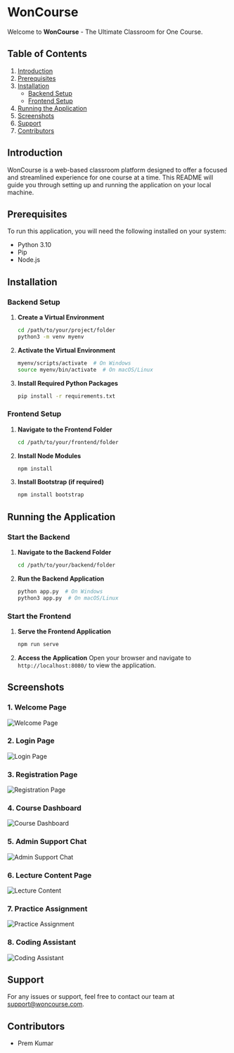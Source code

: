 
# WonCourse

Welcome to **WonCourse** - The Ultimate Classroom for One Course.

## Table of Contents

1. [Introduction](#introduction)
2. [Prerequisites](#prerequisites)
3. [Installation](#installation)
   - [Backend Setup](#backend-setup)
   - [Frontend Setup](#frontend-setup)
4. [Running the Application](#running-the-application)
5. [Screenshots](#screenshots)
6. [Support](#support)
7. [Contributors](#contributors)

## Introduction

WonCourse is a web-based classroom platform designed to offer a focused and streamlined experience for one course at a time. This README will guide you through setting up and running the application on your local machine.

## Prerequisites

To run this application, you will need the following installed on your system:

- Python 3.10
- Pip
- Node.js

## Installation

### Backend Setup

1. **Create a Virtual Environment**
   ```bash
   cd /path/to/your/project/folder
   python3 -m venv myenv
   ```

2. **Activate the Virtual Environment**
   ```bash
   myenv/scripts/activate  # On Windows
   source myenv/bin/activate  # On macOS/Linux
   ```

3. **Install Required Python Packages**
   ```bash
   pip install -r requirements.txt
   ```

### Frontend Setup

1. **Navigate to the Frontend Folder**
   ```bash
   cd /path/to/your/frontend/folder
   ```

2. **Install Node Modules**
   ```bash
   npm install
   ```

3. **Install Bootstrap (if required)**
   ```bash
   npm install bootstrap
   ```

## Running the Application

### Start the Backend

1. **Navigate to the Backend Folder**
   ```bash
   cd /path/to/your/backend/folder
   ```

2. **Run the Backend Application**
   ```bash
   python app.py  # On Windows
   python3 app.py  # On macOS/Linux
   ```

### Start the Frontend

1. **Serve the Frontend Application**
   ```bash
   npm run serve
   ```

2. **Access the Application**
   Open your browser and navigate to `http://localhost:8080/` to view the application.

## Screenshots

### 1. Welcome Page
![Welcome Page](path/to/image)

### 2. Login Page
![Login Page](path/to/image)

### 3. Registration Page
![Registration Page](path/to/image)

### 4. Course Dashboard
![Course Dashboard](path/to/image)

### 5. Admin Support Chat
![Admin Support Chat](path/to/image)

### 6. Lecture Content Page
![Lecture Content](path/to/image)

### 7. Practice Assignment
![Practice Assignment](path/to/image)

### 8. Coding Assistant
![Coding Assistant](path/to/image)

## Support

For any issues or support, feel free to contact our team at [support@woncourse.com](mailto:support@woncourse.com).

## Contributors

- Prem Kumar
